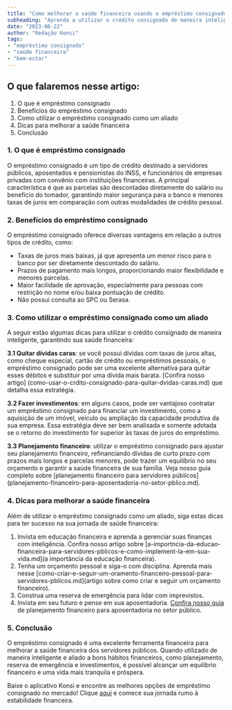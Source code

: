 ```yaml
---
title: "Como melhorar a saúde financeira usando o empréstimo consignado como um aliado"
subheading: "Aprenda a utilizar o crédito consignado de maneira inteligente e melhorar seu bem-estar financeiro"
date: "2023-06-22"
author: "Redação Konsi"
tags:
- "empréstimo consignado"
- "saúde financeira"
- "bem-estar"
---
```


## O que falaremos nesse artigo:

1. O que é empréstimo consignado
2. Benefícios do empréstimo consignado
3. Como utilizar o empréstimo consignado como um aliado
4. Dicas para melhorar a saúde financeira
5. Conclusão

### 1. O que é empréstimo consignado

O empréstimo consignado é um tipo de crédito destinado a servidores públicos, aposentados e pensionistas do INSS, e funcionários de empresas privadas com convênio com instituições financeiras. A principal característica é que as parcelas são descontadas diretamente do salário ou benefício do tomador, garantindo maior segurança para o banco e menores taxas de juros em comparação com outras modalidades de crédito pessoal. 

### 2. Benefícios do empréstimo consignado

O empréstimo consignado oferece diversas vantagens em relação a outros tipos de crédito, como:

- Taxas de juros mais baixas, já que apresenta um menor risco para o banco por ser diretamente descontado do salário. 
- Prazos de pagamento mais longos, proporcionando maior flexibilidade e menores parcelas. 
- Maior facilidade de aprovação, especialmente para pessoas com restrição no nome e/ou baixa pontuação de crédito.
- Não possui consulta ao SPC ou Serasa.

### 3. Como utilizar o empréstimo consignado como um aliado

A seguir estão algumas dicas para utilizar o crédito consignado de maneira inteligente, garantindo sua saúde financeira:

**3.1 Quitar dívidas caras**: se você possui dívidas com taxas de juros altas, como cheque especial, cartão de crédito ou empréstimos pessoais, o empréstimo consignado pode ser uma excelente alternativa para quitar esses débitos e substituir por uma dívida mais barata. [Confira nosso artigo] (como-usar-o-crdito-consignado-para-quitar-dvidas-caras.md) que detalha essa estratégia.

**3.2 Fazer investimentos**: em alguns casos, pode ser vantajoso contratar um empréstimo consignado para financiar um investimento, como a aquisição de um imóvel, veículo ou ampliação da capacidade produtiva da sua empresa. Essa estratégia deve ser bem analisada e somente adotada se o retorno do investimento for superior às taxas de juros do empréstimo.

**3.3 Planejamento financeiro**: utilizar o empréstimo consignado para ajustar seu planejamento financeiro, refinanciando dívidas de curto prazo com prazos mais longos e parcelas menores, pode trazer um equilíbrio no seu orçamento e garantir a saúde financeira de sua família. Veja nosso guia completo sobre [planejamento financeiro para servidores públicos] (planejamento-financeiro-para-aposentadoria-no-setor-pblico.md).

### 4. Dicas para melhorar a saúde financeira

Além de utilizar o empréstimo consignado como um aliado, siga estas dicas para ter sucesso na sua jornada de saúde financeira:

1. Invista em educação financeira e aprenda a gerenciar suas finanças com inteligência. Confira nosso artigo sobre [a-importncia-da-educao-financeira-para-servidores-pblicos-e-como-implement-la-em-sua-vida.md](a importância da educação financeira). 
2. Tenha um orçamento pessoal e siga-o com disciplina. Aprenda mais nesse [como-criar-e-seguir-um-oramento-financeiro-pessoal-para-servidores-pblicos.md](artigo sobre como criar e seguir um orçamento financeiro). 
3. Construa uma reserva de emergência para lidar com imprevistos. 
4. Invista em seu futuro e pense em sua aposentadoria. [Confira nosso guia](planejamento-financeiro-para-aposentadoria-no-setor-pblico.md) de planejamento financeiro para aposentadoria no setor público.

### 5. Conclusão

O empréstimo consignado é uma excelente ferramenta financeira para melhorar a saúde financeira dos servidores públicos. Quando utilizado de maneira inteligente e aliado a bons hábitos financeiros, como planejamento, reserva de emergência e investimentos, é possível alcançar um equilíbrio financeiro e uma vida mais tranquila e próspera.

Baixe o aplicativo Konsi e encontre as melhores opções de empréstimo consignado no mercado! Clique [aqui](https://konsi.com.br/download) e comece sua jornada rumo à estabilidade financeira.